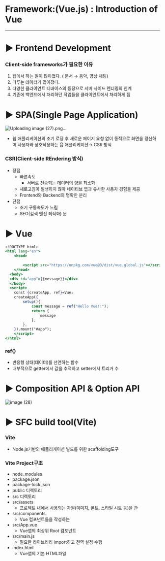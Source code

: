 # Framework:(Vue.js) : Introduction of Vue

---

# ▶️ Frontend Development

### Client-side frameworks가 필요한 이유

1. 웹에서 하는 일이 많아졌다. ( 문서 → 음악, 영상 채팅)
2. 다루는 데이터가 많아졌다.
3. 다양한 클라이언트 디바이스의 등장으로 서버 사이드 렌더링의 한계
4. 기존에 백엔드에서 처리하던 작업들을 클라이언트에서 처리하게 됨

# ▶️ SPA(Single Page Application)

![Uploading image (27).png…]()

- 웹 애플리케이션의 초기 로딩 후 새로운 페이지 요청 없이 동적으로 화면을 갱신하며 사용자와 상호작용하는 웁 애플리케이션→ CSR 방식

### CSR(Client-side REndering 방식)

- 장점
    - 빠른속도
        - 서버로 전송되는 데이터의 양을 최소화
    - 새로고침이 발생하지 않아 네이티브 앱과 유사한 사용자 경험을 제공
    - Frontend와 Backend의 명확한 분리
- 단점
    - 초기 구동속도가 느림
    - SEO(검색 엔진 최적화) 문

# ▶️ Vue

```jsx
<!DOCTYPE html>
<html lang="en">
    <head>
        
        <script src="https://unpkg.com/vue@3/dist/vue.global.js"></script>
    </head>
  <body>
  <div id="app">{{message}}</div>
  </body>
  <script>
    const {createApp, ref}=Vue;
    createApp({
        setup(){
            const message = ref("Hello Vue!!");
            return {
                message
            };
        },
    }).mount("#app");
    </script>
</html>

```

### ref()

- 반응형 상태(데이터)를 선언하는 함수
- 내부적으로 getter에서 값을 추적하고 setter에서 트리거 수

# ▶️ Composition API & Option API

![image (28)](https://github.com/user-attachments/assets/d39f01ce-5cf9-40c8-a478-5d6db1f91c4d)

# ▶️ SFC build tool(Vite)

### Vite

- Node.js기반의 애플리케이션 빌드를 위한 scaffolding도구

### Vite Project구조

- node_modules
- package.json
- package-lock.json
- public 디렉토리
- src 디렉토리
- src/assets
    - 프로젝트 내에서 사용되는 자원(이미지, 폰트, 스타일 시트 등)을 관
- src/components
    - Vue 컴포넌트들을 작성하는
- src/App.vue
    - Vue앱의 최상위 Root 컴포넌트
- src/main.js
    - 필요한 라이브러리 import하고 전역 설정 수행
- index.html
    - Vue앱의 기본 HTML파일
